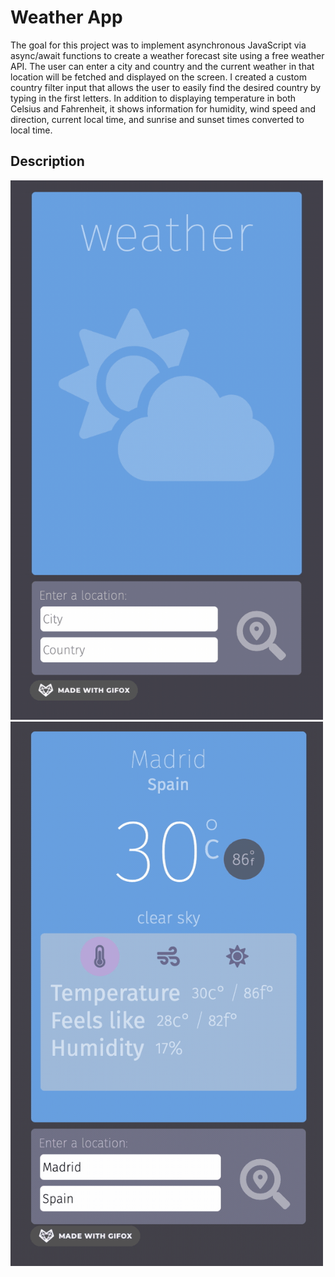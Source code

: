 # Weather App
The goal for this project was to implement asynchronous JavaScript via async/await functions to create a weather forecast site using a free weather API. The user can enter a city and country and the current weather in that location will be fetched and displayed on the screen. I created a custom country filter input that allows the user to easily find the desired country by typing in the first letters. In addition to displaying temperature in both Celsius and Fahrenheit, it shows information for humidity, wind speed and direction, current local time, and sunrise and sunset times converted to local time.

## Description


<img src="screenshot1.gif" alt="screenshot" width="500"/>
<img src="screenshot2.gif" alt="screenshot" width="500"/>